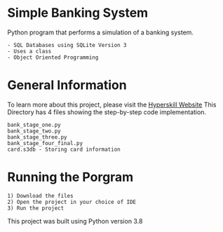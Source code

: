 # Simple Banking System

Python program that performs a simulation of a banking system.
```
- SQL Databases using SQLite Version 3
- Uses a class
- Object Oriented Programming
```
# General Information
To learn more about this project, please visit the [Hyperskill Website](https://hyperskill.org/projects/109?track=2)
This Directory has 4 files showing the step-by-step code implementation.
```
bank_stage_one.py
bank_stage_two.py
bank_stage_three.py
bank_stage_four_final.py
card.s3db - Storing card information
```
# Running the Porgram
```
1) Download the files
2) Open the project in your choice of IDE 
3) Run the project
```
This project was built using Python version 3.8
